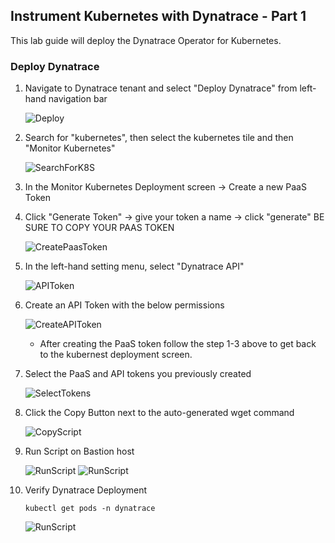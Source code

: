 ## Instrument Kubernetes with Dynatrace - Part 1

This lab guide will deploy the Dynatrace Operator for Kubernetes.

### Deploy Dynatrace

1. Navigate to Dynatrace tenant and select "Deploy Dynatrace" from left-hand navigation bar

   ![Deploy](../assets/images/001_DeployDT.png)

2. Search for "kubernetes", then select the kubernetes tile and then "Monitor Kubernetes"

   ![SearchForK8S](../assets/002_Deployk8s.png)
  
3. In the Monitor Kubernetes Deployment screen -> Create a new PaaS Token

4. Click "Generate Token" -> give your token a name -> click "generate" BE SURE TO COPY YOUR PAAS TOKEN

   ![CreatePaasToken](../assets/003_PaaSToken.png)

5. In the left-hand setting menu, select "Dynatrace API"

   ![APIToken](../assets/005_APITokenNav.png)
   
6. Create an API Token with the below permissions

   ![CreateAPIToken](../assets/006_APITokenConf.png)
   
   - After creating the PaaS token follow the step 1-3 above to get back to the kubernest deployment screen.

6. Select the PaaS and API tokens you previously created

   ![SelectTokens](../assets/007_OperatorConf.png)

7. Click the Copy Button next to the auto-generated wget command

   ![CopyScript](../assets/008_OperatorCopy.png)

8. Run Script on Bastion host

   ![RunScript](../assets/009_OperatorDeploy1.png)
   ![RunScript](../assets/010_OperatorDeploy2.png)

9. Verify Dynatrace Deployment
   
   ```
   kubectl get pods -n dynatrace
   ```
   ![RunScript](../assets/010_OperatorDeploy3.png)
